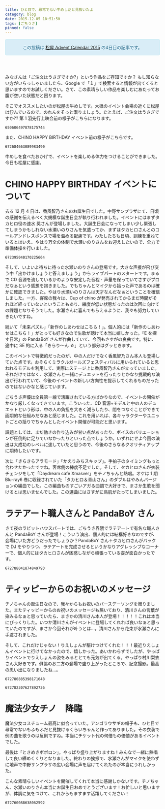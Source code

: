 ```yaml
---
title: ひと目で、尋常でない牛めしだと見抜いたよ
category: blog
date: 2015-12-05 18:51:50
tags: [ごちうさ]
pinned: false
---
```


<style>
<!--
    .alert-info {
        text-align: center;
        border: 1px solid;
        padding: 15px;
        border-radius: 4px;
        color: #31708f;
        background-color: #d9edf7;
        border-color: #bce8f1;
        margin-bottom: 60px;
    }
-->
</style>

<div class="alert alert-info text-center">
この投稿は <a href="http://www.adventar.org/calendars/777">松屋 Advent Calendar 2015</a> の4日目の記事です。
</div>

みなさんは「ご注文はうさぎですか?」という作品をご存知ですか？ もし知らない方がいらっしゃいましたら、Google で「１」で検索すると情報が出てくると思いますのでお試しください。さて、この素晴らしい作品を楽しむにあたってお腹が空いた状態だと困ります。

そこでオススメしたいのが松屋の牛めしです。大抵のイベント会場の近くに松屋は佇んでいるので、のれんをそっと潜りましょう。たとえば、ご注文はうさぎですか?? 第 1 羽先行上映会前の様子がこちらになります。

```twitter
650606497878175744
```

また、CHINO HAPPY BIRTHDAY イベント前の様子がこちらです。

```twitter
672684663089983490
```

牛めしを食べたおかげで、イベントを楽しめる体力をつけることができました。今日も松屋に感謝。

# CHINO HAPPY BIRTHDAY イベントについて

去る 12 月 4 日は、香風智乃さんのお誕生日でした。中野サンプラザにて、日頃の感謝を伝えるべく大規模な誕生日会が執り行われました。イベントにはまずタカヒロ役の速水 奨さんが登場しました。大誕生日会になってしまい少し緊張してしまうかもしれない水瀬いのりさんを気遣ってか、まずはタカヒロさんとのコールアンドレスポンスで場を温める配慮です。わたしたちも日頃、訓練を重ねているとはいえ、やはり万全の体制で水瀬いのりさんをお迎えしたいので、全力で準備体操を行いました。

```twitter
672395040170225664
```

そして、いよいよ待ちに待った水瀬いのりさんの登場です。大きな声援が飛び交う中「出かけましょうと答えましょう」からライブパートのスタートです。まるで CD 音源を流しているかのような安定した音程・声量を保っていてさすがプロだなぁという感想を抱きました。でもちゃんとマイクから拾った声であるのは確かに確認できました。やはり水瀬いのりさんは天才なんだなぁということを確信しました。一方、客席の我々は、Cup of chino が発売されてからまだ時間がそれほど経っていないということもあり、練度が低い状態だったのは次回に向けての課題となりそうでした。水瀬さんに喜んでもらえるように、我々も努力していきたいですね。

続いて「未来パズル」「新作のしあわせはこちら！」。個人的には「新作のしあわせはこちら！」がとっても好きなので生歌が聴けて本当に嬉しかった。「E を探す日常」の PandaBoY さんが作曲していて、今回もさすがの良曲です。特に、途中に SE 的に入る「きらり〜ん ☆」という部分はグッときます。

このイベントで特徴的だったのが、中の人だけでなく香風智乃さん本人も登場していた点です。おそらくミラクルガールズフェスティバルに用いられていると思われるモデルを利用して、実際にステージ上に香風智乃さんが立っていました。それだけではなく、水瀬さんと一緒にデュエットを行ったりとかなり挑戦的な演出が行われていて、今後のイベントの新しい方向性を提示してくれるものだったのではないかなと感じています。

ごちうさ声優は全員第一線で活躍されている方ばかりなので、イベントの開催がかなり厳しくなってきています。こういった、CD 音源+モデルと中の人のデュエットという形は、中の人の負担を大きく減らしたり、間をつなぐことができて画期的な仕組みだなあと感じました。これを用いれば、各キャラクターやユニットごとの括りでちゃんとしたイベント開催が可能だと思います。

課題としては、まだ動きの作り込みが甘い点があったり、ボイスのバリエーションが圧倒的に足りていなかったりといった点でしょうか。いずれにせよ今回の演出は大成功のレベルに達していたと思うので、今後のさらなるクオリティアップに期待したいです。

次に「きらきらアラモード」「かえりみちスキップ」。手拍子のタイミングもっと合わせたかったですね。客席側の練度不足でした。そして、タカヒロさんが衣装チェンジをして「Daydream cafe Xmasver」をチノちゃんと熱唱。オケは 1 期 Blu-ray6 巻に収録されていた「タカヒロ＆青山さん」のダブルはやみんバージョンの編曲でした。この編曲ものすごいアガる曲調で大好きで、まさか生歌を聞けるとは思いませんでした。この選曲にはさすがに鳥肌がたってしまいました。

# ラテアート職人さんと PandaBoY さん

さて夜のラビットハウスパートでは、ごちうさ界隈でラテアートで有名な職人さんと PandaBoY さんが登場！こういう演出、個人的には結構好きなのですが、会場にいた方どうだったでしょうか？PandaBoY さん＋タカヒロさんがバックで DJ をやりつつ、ラテアートを完成させるというかなりアグレッシブなコーナーで、個人的にはタカヒロさんが困惑しながら頑張っている姿が面白かったです。

```twitter
672788041874849793
```

# ティッピーからのお祝いのメッセージ

チノちゃんの誕生日なので、我々からもお祝いのバースデーソングを贈りました。またティッピーからのお祝いのメッセージも届いており、清川さんの言葉が染みるなぁと思っていたら、まさかの清川さん本人が登場！！！！！これは本当にびっくりした。いつか清川さんがイベントに登場してくれれば良いなぁと思っていたのですが、まさか今回それが叶うとは...。清川さんから花束が水瀬さんに手渡されました。

そして、これだけじゃない！りえしょんが駆けつけてくれた！！！最近りえしょんイベントに行けてなかったので、嬉しかった。あいかわらずでしたが、やっぱりイベントでりえしょんの姿をみるととても元気が出てくる。やっぱり村川梨衣さん大好きです。俳協のお二方の登場で盛り上がったところで、記念撮影。最高の思い出になりましたね...。

```twitter
672780885398171648
```

```twitter
672782307627892736
```

# 魔法少女チノ　降臨

魔法少女コスチューム最高に似合っていた。アンゴラウサギの帽子も、ひと目で尋常でないもふもふだと見抜けるくらいちゃんと作ってありました。その衣装で例の曲を歌うのは反則ですね。本当にチケット代の何倍もの価値があるイベントでした。

最後は「ときめきポポロン」。やっぱり盛り上がりますね！みんなで一緒に熱唱して良い締めくくりとなりました。終わりの挨拶で、水瀬さんがマイクを使わずに地声で中野サンプラザの広い会場に声を届けてくれたのが本当にうれしかった。

こんな素晴らしいイベントを開催してくれて本当に感謝しかないです。チノちゃん、水瀬いのりさん本当にお誕生日おめでとうございます！お忙しいと思いますが、体調に気をつけて、これからもますます活躍してください！

```twitter
672760088638062592
```
